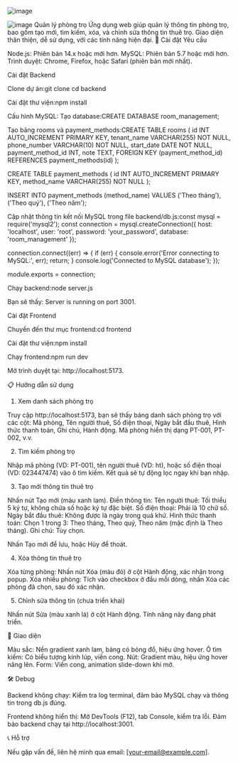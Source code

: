 ![image](https://github.com/user-attachments/assets/db5e4d93-b23e-431a-add9-4a3bf6d96a8d)

![image](https://github.com/user-attachments/assets/8fd21501-ae5b-4b82-b7a6-b02e75480004)
Quản lý phòng trọ
Ứng dụng web giúp quản lý thông tin phòng trọ, bao gồm tạo mới, tìm kiếm, xóa, và chỉnh sửa thông tin thuê trọ. Giao diện thân thiện, dễ sử dụng, với các tính năng hiện đại.
🚀 Cài đặt
Yêu cầu

Node.js: Phiên bản 14.x hoặc mới hơn.
MySQL: Phiên bản 5.7 hoặc mới hơn.
Trình duyệt: Chrome, Firefox, hoặc Safari (phiên bản mới nhất).

Cài đặt Backend

Clone dự án:git clone <repository-url>
cd backend


Cài đặt thư viện:npm install


Cấu hình MySQL:
Tạo database:CREATE DATABASE room_management;


Tạo bảng rooms và payment_methods:CREATE TABLE rooms (
  id INT AUTO_INCREMENT PRIMARY KEY,
  tenant_name VARCHAR(255) NOT NULL,
  phone_number VARCHAR(10) NOT NULL,
  start_date DATE NOT NULL,
  payment_method_id INT,
  note TEXT,
  FOREIGN KEY (payment_method_id) REFERENCES payment_methods(id)
);

CREATE TABLE payment_methods (
  id INT AUTO_INCREMENT PRIMARY KEY,
  method_name VARCHAR(255) NOT NULL
);

INSERT INTO payment_methods (method_name) VALUES ('Theo tháng'), ('Theo quý'), ('Theo năm');


Cập nhật thông tin kết nối MySQL trong file backend/db.js:const mysql = require('mysql2');
const connection = mysql.createConnection({
  host: 'localhost',
  user: 'root',
  password: 'your_password',
  database: 'room_management'
});

connection.connect((err) => {
  if (err) {
    console.error('Error connecting to MySQL:', err);
    return;
  }
  console.log('Connected to MySQL database');
});

module.exports = connection;




Chạy backend:node server.js


Bạn sẽ thấy: Server is running on port 3001.



Cài đặt Frontend

Chuyển đến thư mục frontend:cd frontend


Cài đặt thư viện:npm install


Chạy frontend:npm run dev


Mở trình duyệt tại: http://localhost:5173.



📋 Hướng dẫn sử dụng
1. Xem danh sách phòng trọ

Truy cập http://localhost:5173, bạn sẽ thấy bảng danh sách phòng trọ với các cột: Mã phòng, Tên người thuê, Số điện thoại, Ngày bắt đầu thuê, Hình thức thanh toán, Ghi chú, Hành động.
Mã phòng hiển thị dạng PT-001, PT-002, v.v.

2. Tìm kiếm phòng trọ

Nhập mã phòng (VD: PT-001), tên người thuê (VD: ht), hoặc số điện thoại (VD: 023447474) vào ô tìm kiếm.
Kết quả sẽ tự động lọc ngay khi bạn nhập.

3. Tạo mới thông tin thuê trọ

Nhấn nút Tạo mới (màu xanh lam).
Điền thông tin:
Tên người thuê: Tối thiểu 5 ký tự, không chứa số hoặc ký tự đặc biệt.
Số điện thoại: Phải là 10 chữ số.
Ngày bắt đầu thuê: Không được là ngày trong quá khứ.
Hình thức thanh toán: Chọn 1 trong 3: Theo tháng, Theo quý, Theo năm (mặc định là Theo tháng).
Ghi chú: Tùy chọn.


Nhấn Tạo mới để lưu, hoặc Hủy để thoát.

4. Xóa thông tin thuê trọ

Xóa từng phòng: Nhấn nút Xóa (màu đỏ) ở cột Hành động, xác nhận trong popup.
Xóa nhiều phòng: Tích vào checkbox ở đầu mỗi dòng, nhấn Xóa các phòng đã chọn, sau đó xác nhận.

5. Chỉnh sửa thông tin (chưa triển khai)

Nhấn nút Sửa (màu xanh lá) ở cột Hành động. Tính năng này đang phát triển.

🎨 Giao diện

Màu sắc: Nền gradient xanh lam, bảng có bóng đổ, hiệu ứng hover.
Ô tìm kiếm: Có biểu tượng kính lúp, viền cong.
Nút: Gradient màu, hiệu ứng hover nâng lên.
Form: Viền cong, animation slide-down khi mở.

🛠️ Debug

Backend không chạy:
Kiểm tra log terminal, đảm bảo MySQL chạy và thông tin trong db.js đúng.


Frontend không hiển thị:
Mở DevTools (F12), tab Console, kiểm tra lỗi.
Đảm bảo backend chạy tại http://localhost:3001.



📞 Hỗ trợ

Nếu gặp vấn đề, liên hệ mình qua email: [your-email@example.com].

